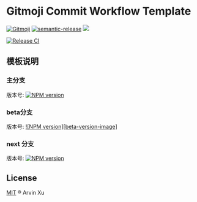 # Gitmoji Commit Workflow Template

[![Gitmoji][gitmoji]][gitmoji-url] [![semantic-release][semantic-release]][semantic-release-repo] ![][license-url]

[![Release CI][release-ci]][deploy-ci-url]

<!-- badge -->

[gitmoji]: https://img.shields.io/badge/gitmoji-%20😜%20😍-FFDD67.svg
[gitmoji-url]: https://gitmoji.carloscuesta.me/
[semantic-release]: https://img.shields.io/badge/%20%20%F0%9F%93%A6%F0%9F%9A%80-semantic--release-e10079.svg
[semantic-release-repo]: https://github.com/semantic-release/semantic-release
[license-url]: https://img.shields.io/github/license/arvinxx/gitmoji-commit-workflow-template

<!-- Github CI -->

[release-ci]: https://github.com/arvinxx/gitmoji-commit-workflow-template/workflows/Release%20CI/badge.svg
[deploy-ci-url]: https://github.com/arvinxx/gitmoji-commit-workflow-template/actions?query=workflow%3A%22Release+CI%22

## 模板说明

### 主分支

版本号: [![NPM version][version-image]][version-url]

### beta分支

版本号: [![NPM version][beta-version-image]][version-url]

### next 分支

版本号: [![NPM version][next-version-image]][version-url]


## License

[MIT](./LICENSE) ® Arvin Xu

[version-image]: http://img.shields.io/npm/v/@gitmoji/template.svg?color=deepgreen&label=latest
[next-version-image]: https://img.shields.io/npm/v/@gitmoji/template/next?color=deepgreen&label=next
[version-url]: http://npmjs.org/package/@gitmoji/template

